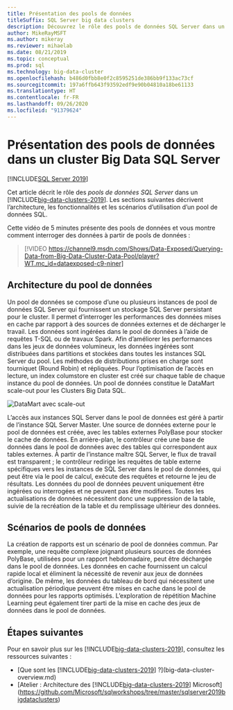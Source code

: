 ```yaml
---
title: Présentation des pools de données
titleSuffix: SQL Server big data clusters
description: Découvrez le rôle des pools de données SQL Server dans un cluster Big Data SQL Server, ainsi que l’architecture et les fonctionnalités d’un pool de données SQL.
author: MikeRayMSFT
ms.author: mikeray
ms.reviewer: mihaelab
ms.date: 08/21/2019
ms.topic: conceptual
ms.prod: sql
ms.technology: big-data-cluster
ms.openlocfilehash: b486d0fbb8e0f2c8595251de386bb9f133ac73cf
ms.sourcegitcommit: 197a6ffb643f93592edf9e90b04810a18be61133
ms.translationtype: HT
ms.contentlocale: fr-FR
ms.lasthandoff: 09/26/2020
ms.locfileid: "91379624"
---
```

# <a name="what-are-data-pools-in-a-sql-server-big-data-cluster"></a>Présentation des pools de données dans un cluster Big Data SQL Server

[!INCLUDE[SQL Server 2019](../includes/applies-to-version/sqlserver2019.md)]

Cet article décrit le rôle des *pools de données SQL Server* dans un [!INCLUDE[big-data-clusters-2019](../includes/ssbigdataclusters-ver15.md)]. Les sections suivantes décrivent l’architecture, les fonctionnalités et les scénarios d’utilisation d’un pool de données SQL.

Cette vidéo de 5 minutes présente des pools de données et vous montre comment interroger des données à partir de pools de données :

> [!VIDEO https://channel9.msdn.com/Shows/Data-Exposed/Querying-Data-from-Big-Data-Cluster-Data-Pool/player?WT.mc_id=dataexposed-c9-niner]

## <a name="data-pool-architecture"></a>Architecture du pool de données

Un pool de données se compose d’une ou plusieurs instances de pool de données SQL Server qui fournissent un stockage SQL Server persistant pour le cluster. Il permet d’interroger les performances des données mises en cache par rapport à des sources de données externes et de décharger le travail. Les données sont ingérées dans le pool de données à l’aide de requêtes T-SQL ou de travaux Spark. Afin d’améliorer les performances dans les jeux de données volumineux, les données ingérées sont distribuées dans partitions et stockées dans toutes les instances SQL Server du pool. Les méthodes de distributions prises en charge sont tourniquet (Round Robin) et répliquées. Pour l’optimisation de l’accès en lecture, un index columstore en cluster est créé sur chaque table de chaque instance du pool de données. Un pool de données constitue le DataMart scale-out pour les Clusters Big Data SQL.

![DataMart avec scale-out](media/concept-data-pool/data-virtualization-improvements.png)

L’accès aux instances SQL Server dans le pool de données est géré à partir de l’instance SQL Server Master. Une source de données externe pour le pool de données est créée, avec les tables externes PolyBase pour stocker le cache de données. En arrière-plan, le contrôleur crée une base de données dans le pool de données avec des tables qui correspondent aux tables externes. À partir de l’instance maître SQL Server, le flux de travail est transparent ; le contrôleur redirige les requêtes de table externe spécifiques vers les instances de SQL Server dans le pool de données, qui peut être via le pool de calcul, exécute des requêtes et retourne le jeu de résultats. Les données du pool de données peuvent uniquement être ingérées ou interrogées et ne peuvent pas être modifiées. Toutes les actualisations de données nécessitent donc une suppression de la table, suivie de la recréation de la table et du remplissage ultérieur des données. 

## <a name="data-pool-scenarios"></a>Scénarios de pools de données

 La création de rapports est un scénario de pool de données commun. Par exemple, une requête complexe joignant plusieurs sources de données PolyBase, utilisées pour un rapport hebdomadaire, peut être déchargée dans le pool de données. Les données en cache fournissent un calcul rapide local et éliminent la nécessité de revenir aux jeux de données d’origine. De même, les données du tableau de bord qui nécessitent une actualisation périodique peuvent être mises en cache dans le pool de données pour les rapports optimisés. L’exploration de répétition Machine Learning peut également tirer parti de la mise en cache des jeux de données dans le pool de données.

## <a name="next-steps"></a>Étapes suivantes

Pour en savoir plus sur les [!INCLUDE[big-data-clusters-2019](../includes/ssbigdataclusters-ss-nover.md)], consultez les ressources suivantes :

- [Que sont les [!INCLUDE[big-data-clusters-2019](../includes/ssbigdataclusters-ver15.md)] ?](big-data-cluster-overview.md)
- [Atelier : Architecture des [!INCLUDE[big-data-clusters-2019](../includes/ssbigdataclusters-ss-nover.md)] Microsoft](https://github.com/Microsoft/sqlworkshops/tree/master/sqlserver2019bigdataclusters)
